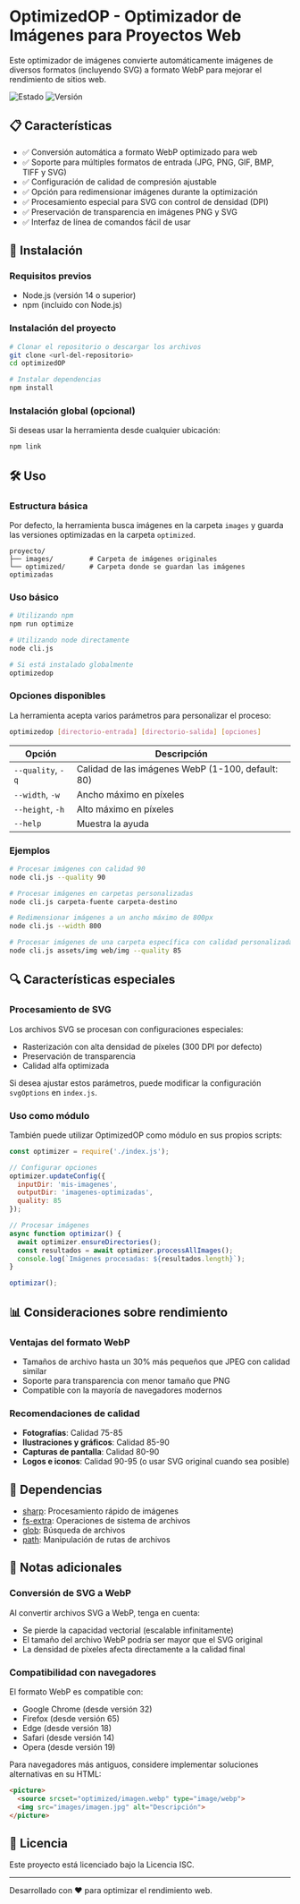 # OptimizedOP - Optimizador de Imágenes para Proyectos Web

Este optimizador de imágenes convierte automáticamente imágenes de diversos formatos (incluyendo SVG) a formato WebP para mejorar el rendimiento de sitios web.

![Estado](https://img.shields.io/badge/Estado-Activo-success)
![Versión](https://img.shields.io/badge/Versión-1.0.0-blue)

## 📋 Características

- ✅ Conversión automática a formato WebP optimizado para web
- ✅ Soporte para múltiples formatos de entrada (JPG, PNG, GIF, BMP, TIFF y SVG)
- ✅ Configuración de calidad de compresión ajustable
- ✅ Opción para redimensionar imágenes durante la optimización
- ✅ Procesamiento especial para SVG con control de densidad (DPI)
- ✅ Preservación de transparencia en imágenes PNG y SVG
- ✅ Interfaz de línea de comandos fácil de usar

## 🚀 Instalación

### Requisitos previos

- Node.js (versión 14 o superior)
- npm (incluido con Node.js)

### Instalación del proyecto

```bash
# Clonar el repositorio o descargar los archivos
git clone <url-del-repositorio>
cd optimizedOP

# Instalar dependencias
npm install
```

### Instalación global (opcional)

Si deseas usar la herramienta desde cualquier ubicación:

```bash
npm link
```

## 🛠️ Uso

### Estructura básica

Por defecto, la herramienta busca imágenes en la carpeta `images` y guarda las versiones optimizadas en la carpeta `optimized`.

```
proyecto/
├── images/         # Carpeta de imágenes originales
└── optimized/      # Carpeta donde se guardan las imágenes optimizadas
```

### Uso básico

```bash
# Utilizando npm
npm run optimize

# Utilizando node directamente
node cli.js

# Si está instalado globalmente
optimizedop
```

### Opciones disponibles

La herramienta acepta varios parámetros para personalizar el proceso:

```bash
optimizedop [directorio-entrada] [directorio-salida] [opciones]
```

| Opción | Descripción |
|--------|-------------|
| `--quality`, `-q` | Calidad de las imágenes WebP (1-100, default: 80) |
| `--width`, `-w` | Ancho máximo en píxeles |
| `--height`, `-h` | Alto máximo en píxeles |
| `--help` | Muestra la ayuda |

### Ejemplos

```bash
# Procesar imágenes con calidad 90
node cli.js --quality 90

# Procesar imágenes en carpetas personalizadas
node cli.js carpeta-fuente carpeta-destino

# Redimensionar imágenes a un ancho máximo de 800px
node cli.js --width 800

# Procesar imágenes de una carpeta específica con calidad personalizada
node cli.js assets/img web/img --quality 85
```

## 🔍 Características especiales

### Procesamiento de SVG

Los archivos SVG se procesan con configuraciones especiales:

- Rasterización con alta densidad de píxeles (300 DPI por defecto)
- Preservación de transparencia
- Calidad alfa optimizada

Si desea ajustar estos parámetros, puede modificar la configuración `svgOptions` en `index.js`.

### Uso como módulo

También puede utilizar OptimizedOP como módulo en sus propios scripts:

```javascript
const optimizer = require('./index.js');

// Configurar opciones
optimizer.updateConfig({
  inputDir: 'mis-imagenes',
  outputDir: 'imagenes-optimizadas',
  quality: 85
});

// Procesar imágenes
async function optimizar() {
  await optimizer.ensureDirectories();
  const resultados = await optimizer.processAllImages();
  console.log(`Imágenes procesadas: ${resultados.length}`);
}

optimizar();
```

## 📊 Consideraciones sobre rendimiento

### Ventajas del formato WebP

- Tamaños de archivo hasta un 30% más pequeños que JPEG con calidad similar
- Soporte para transparencia con menor tamaño que PNG
- Compatible con la mayoría de navegadores modernos

### Recomendaciones de calidad

- **Fotografías**: Calidad 75-85
- **Ilustraciones y gráficos**: Calidad 85-90
- **Capturas de pantalla**: Calidad 80-90
- **Logos e iconos**: Calidad 90-95 (o usar SVG original cuando sea posible)

## 🧩 Dependencias

- [sharp](https://www.npmjs.com/package/sharp): Procesamiento rápido de imágenes
- [fs-extra](https://www.npmjs.com/package/fs-extra): Operaciones de sistema de archivos
- [glob](https://www.npmjs.com/package/glob): Búsqueda de archivos
- [path](https://www.npmjs.com/package/path): Manipulación de rutas de archivos

## 📝 Notas adicionales

### Conversión de SVG a WebP

Al convertir archivos SVG a WebP, tenga en cuenta:

- Se pierde la capacidad vectorial (escalable infinitamente)
- El tamaño del archivo WebP podría ser mayor que el SVG original
- La densidad de píxeles afecta directamente a la calidad final

### Compatibilidad con navegadores

El formato WebP es compatible con:
- Google Chrome (desde versión 32)
- Firefox (desde versión 65)
- Edge (desde versión 18)
- Safari (desde versión 14)
- Opera (desde versión 19)

Para navegadores más antiguos, considere implementar soluciones alternativas en su HTML:

```html
<picture>
  <source srcset="optimized/imagen.webp" type="image/webp">
  <img src="images/imagen.jpg" alt="Descripción">
</picture>
```

## 📜 Licencia

Este proyecto está licenciado bajo la Licencia ISC.

---

Desarrollado con ❤️ para optimizar el rendimiento web.